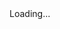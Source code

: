 [meta-date]: <> (2020-03-30T09:09:42.935Z)
[meta-branch]: <> (master)
[meta-commit]: <> (none)
[meta-user]: <> (Gabriel Crowe)

<div class="spinner-border" role="status">
  <span class="sr-only">Loading...</span>
</div>
